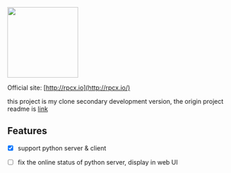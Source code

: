 <a href="https://rpcx.io/"><img height="160" src="http://rpcx.io/logos/rpcx-logo-text.png"></a>

Official site: [http://rpcx.io](http://rpcx.io/)


this project is my clone secondary development version, the  origin project readme is <a href="README_origin.md">link</a>



## Features
- [x] support python server & client 
- [ ] fix the online status of python server, display in web UI 



